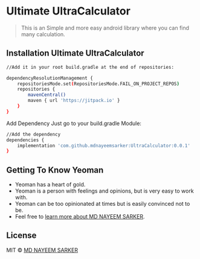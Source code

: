 # Ultimate UltraCalculator
> This is an Simple and more easy android library where you can find many calculation. 

## Installation Ultimate UltraCalculator

```bash
//Add it in your root build.gradle at the end of repositories:

dependencyResolutionManagement {
	repositoriesMode.set(RepositoriesMode.FAIL_ON_PROJECT_REPOS)
	repositories {
		mavenCentral()
		maven { url 'https://jitpack.io' }
	}
}
```

Add Dependency Just go to your build.gradle Module:

```bash
//Add the dependency
dependencies {
	implementation 'com.github.mdnayeemsarker:UltraCalculator:0.0.1'
}
```

## Getting To Know Yeoman

 * Yeoman has a heart of gold.
 * Yeoman is a person with feelings and opinions, but is very easy to work with.
 * Yeoman can be too opinionated at times but is easily convinced not to be.
 * Feel free to [learn more about MD NAYEEM SARKER](https://github.com/mdnayeemsarker).

## License

MIT © [MD NAYEEM SARKER](https://github.com/mdnayeemsarker)
